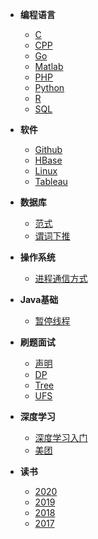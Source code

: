 * __编程语言__
  * [C](./docs/programming/C.md)
  * [CPP](./docs/programming/CPP.md)
  * [Go](./docs/programming/Go.md)
  * [Matlab](./docs/programming/Matlab.md)
  * [PHP](./docs/programming/PHP.md)
  * [Python](./docs/programming/Python.md)
  * [R](./docs/programming/R.md)
  * [SQL](./docs/programming/SQL.md)
  
* __软件__
  * [Github](./docs/App/github.md)
  * [HBase](./docs/App/hbase.md)
  * [Linux](./docs/App/Linux.md)
  * [Tableau](./docs/App/tableau.md)

* __数据库__
  * [范式](./docs/Database/NF.md)
  * [谓词下推](./docs/Database/Predicate_Pushdown.md)

* __操作系统__
  * [进程通信方式](./docs/OS/IPC.md)

* __Java基础__
  * [暂停线程](./docs/Java_basic/suspend_thread.md)

* __刷题面试__
  * [声明](./docs/Algorithm/readme.md)
  * [DP](./docs/Algorithm/dp.md)
  * [Tree](./docs/Algorithm/tree.md)
  * [UFS](./docs/Algorithm/UFS.md)
  
* __深度学习__
  * [深度学习入门](./docs/dl/intro/dl_intro.md)
  * [美团](./docs/ML/通用流程.md)
* __读书__
  * [2020](./docs/reading/2020.md)
  * [2019](./docs/reading/2019.md)
  * [2018](./docs/reading/2018.md)
  * [2017](./docs/reading/2017.md)